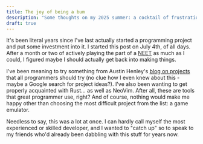 ```yaml
---
title: The joy of being a bum
description: "Some thoughts on my 2025 summer: a cocktail of frustration, boredom, shame and revelations"
draft: true
---
```


It's been literal years since I've last actually started a programming project and put some investment into it. I started this post on July 4th, of all days. After a month or two of actively playing the part of a [NEET](https://en.wikipedia.org/wiki/NEET) as much as I could, I figured maybe I should actually get back into making things.

I've been meaning to try something from Austin Henley's [blog on projects](https://austinhenley.com/blog/challengingprojects.html) that all programmers should try (no clue how I even knew about this - maybe a Google search for project ideas?). I've also been wanting to get properly acquainted with Rust... as well as NeoVim. After all, these are tools that great programmer use, right? And of course, nothing would make me happy other than choosing the most difficult project from the list: a game emulator.

Needless to say, this was a lot at once. I can hardly call myself the most experienced or skilled developer, and I wanted to "catch up" so to speak to my friends who'd already been dabbling with this stuff for years now.